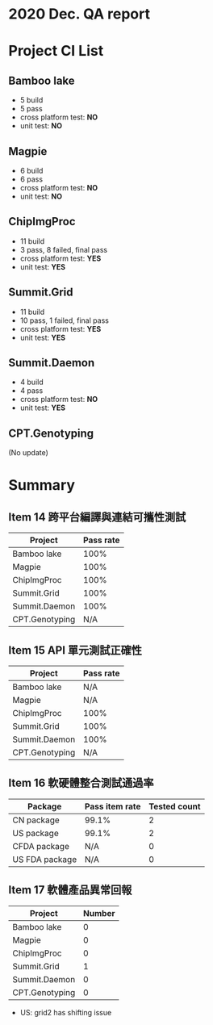 2020 Dec. QA report
==================

Project CI List
============

Bamboo lake
-----------

* 5 build
* 5 pass
* cross platform test: **NO**
* unit test: **NO**

Magpie
------

* 6 build
* 6 pass
* cross platform test: **NO**
* unit test: **NO**

ChipImgProc
-----------

* 11 build
* 3 pass, 8 failed, final pass
* cross platform test: **YES**
* unit test: **YES**

Summit.Grid
-----------

* 11 build
* 10 pass, 1 failed, final pass
* cross platform test: **YES**
* unit test: **YES**

Summit.Daemon
-------------

* 4 build
* 4 pass
* cross platform test: **NO**
* unit test: **YES**

CPT.Genotyping
--------------

(No update)

Summary
=======

Item 14 跨平台編譯與連結可攜性測試
--------------------------------

| Project           | Pass rate|
|-------------------|----------|
| Bamboo lake       |     100% |
| Magpie            |     100% |
| ChipImgProc       |     100% |
| Summit.Grid       |     100% |
| Summit.Daemon     |     100% |
| CPT.Genotyping    |     N/A  |

Item 15 API 單元測試正確性
-------------------------

| Project           | Pass rate|
|-------------------|----------|
| Bamboo lake       |     N/A  |
| Magpie            |     N/A  |
| ChipImgProc       |     100% |
| Summit.Grid       |     100% |
| Summit.Daemon     |     100% |
| CPT.Genotyping    |     N/A  |

Item 16 軟硬體整合測試通過率
--------------------------

| Package           | Pass item rate | Tested count |
|-------------------|----------------|--------------|
| CN package        |         99.1%  |            2 |
| US package        |         99.1%  |            2 |
| CFDA package      |           N/A  |            0 |
| US FDA package    |           N/A  |            0 |

Item 17 軟體產品異常回報
----------------------

| Project           |   Number |
|-------------------|----------|
| Bamboo lake       |        0 |
| Magpie            |        0 |
| ChipImgProc       |        0 |
| Summit.Grid       |        1 |
| Summit.Daemon     |        0 |
| CPT.Genotyping    |        0 |

* US: grid2 has shifting issue
